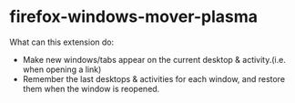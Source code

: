 # firefox-windows-mover-plasma

What can this extension do:
- Make new windows/tabs appear on the current desktop & activity.(i.e. when opening a link)
- Remember the last desktops & activities for each window, and restore them when the window is reopened.